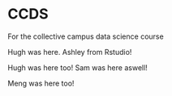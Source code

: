# CCDS
For the collective campus data science course

Hugh was here.
Ashley from Rstudio!

Hugh was here too!
Sam was here aswell!

Meng was here too!